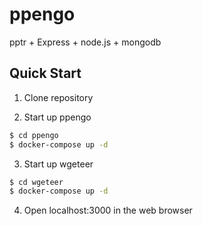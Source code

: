 # ppengo

pptr + Express + node.js + mongodb

## Quick Start
1. Clone repository

2. Start up ppengo
```bash
$ cd ppengo
$ docker-compose up -d
```

3. Start up wgeteer 
```bash
$ cd wgeteer
$ docker-compose up -d
```

4. Open localhost:3000 in the web browser
